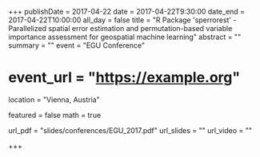 +++
publishDate = 2017-04-22
date = 2017-04-22T9:30:00
date_end = 2017-04-22T10:00:00
all_day = false
title = "R Package 'sperrorest' - Parallelized spatial error estimation and permutation-based variable importance assessment for geospatial machine learning"
abstract = ""
summary = ""
event = "EGU Conference"
# event_url = "https://example.org"
location = "Vienna, Austria"

featured = false
math = true

url_pdf = "slides/conferences/EGU_2017.pdf"
url_slides = ""
url_video = ""

+++

